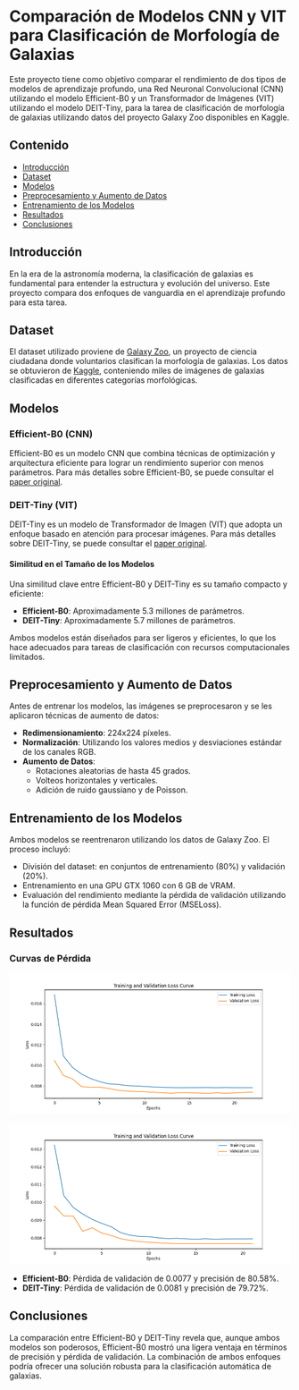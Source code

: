 # Comparación de Modelos CNN y VIT para Clasificación de Morfología de Galaxias

Este proyecto tiene como objetivo comparar el rendimiento de dos tipos de modelos de aprendizaje profundo, una Red Neuronal Convolucional (CNN) utilizando el modelo Efficient-B0 y un Transformador de Imágenes (VIT) utilizando el modelo DEIT-Tiny, para la tarea de clasificación de morfología de galaxias utilizando datos del proyecto Galaxy Zoo disponibles en Kaggle.

## Contenido

- [Introducción](#introducción)
- [Dataset](#dataset)
- [Modelos](#modelos)
- [Preprocesamiento y Aumento de Datos](#preprocesamiento-y-aumento-de-datos)
- [Entrenamiento de los Modelos](#entrenamiento-de-los-modelos)
- [Resultados](#resultados)
- [Conclusiones](#conclusiones)

## Introducción

En la era de la astronomía moderna, la clasificación de galaxias es fundamental para entender la estructura y evolución del universo. Este proyecto compara dos enfoques de vanguardia en el aprendizaje profundo para esta tarea.

## Dataset

El dataset utilizado proviene de [Galaxy Zoo](https://www.galaxyzoo.org/), un proyecto de ciencia ciudadana donde voluntarios clasifican la morfología de galaxias. Los datos se obtuvieron de [Kaggle](https://www.kaggle.com/), conteniendo miles de imágenes de galaxias clasificadas en diferentes categorías morfológicas.

## Modelos

### Efficient-B0 (CNN)

Efficient-B0 es un modelo CNN que combina técnicas de optimización y arquitectura eficiente para lograr un rendimiento superior con menos parámetros. Para más detalles sobre Efficient-B0, se puede consultar el [paper original](https://arxiv.org/pdf/1905.11946).

### DEIT-Tiny (VIT)

DEIT-Tiny es un modelo de Transformador de Imagen (VIT) que adopta un enfoque basado en atención para procesar imágenes. Para más detalles sobre DEIT-Tiny, se puede consultar el [paper original](https://arxiv.org/pdf/2012.12877).

#### Similitud en el Tamaño de los Modelos

Una similitud clave entre Efficient-B0 y DEIT-Tiny es su tamaño compacto y eficiente:

- **Efficient-B0**: Aproximadamente 5.3 millones de parámetros.
- **DEIT-Tiny**: Aproximadamente 5.7 millones de parámetros.

Ambos modelos están diseñados para ser ligeros y eficientes, lo que los hace adecuados para tareas de clasificación con recursos computacionales limitados.

## Preprocesamiento y Aumento de Datos

Antes de entrenar los modelos, las imágenes se preprocesaron y se les aplicaron técnicas de aumento de datos:

- **Redimensionamiento**: 224x224 píxeles.
- **Normalización**: Utilizando los valores medios y desviaciones estándar de los canales RGB.
- **Aumento de Datos**:
  - Rotaciones aleatorias de hasta 45 grados.
  - Volteos horizontales y verticales.
  - Adición de ruido gaussiano y de Poisson.

## Entrenamiento de los Modelos

Ambos modelos se reentrenaron utilizando los datos de Galaxy Zoo. El proceso incluyó:
- División del dataset: en conjuntos de entrenamiento (80%) y validación (20%).
- Entrenamiento en una GPU GTX 1060 con 6 GB de VRAM.
- Evaluación del rendimiento mediante la pérdida de validación utilizando la función de pérdida Mean Squared Error (MSELoss).

## Resultados

### Curvas de Pérdida

![Curva de Pérdida Efficient-B0](./CNN/efficient_1060.png)

![Curva de Pérdida DEIT-Tiny](./VIT/vit.png)

- **Efficient-B0**: Pérdida de validación de 0.0077 y precisión de 80.58%.
- **DEIT-Tiny**: Pérdida de validación de 0.0081 y precisión de 79.72%.

## Conclusiones

La comparación entre Efficient-B0 y DEIT-Tiny revela que, aunque ambos modelos son poderosos, Efficient-B0 mostró una ligera ventaja en términos de precisión y pérdida de validación. La combinación de ambos enfoques podría ofrecer una solución robusta para la clasificación automática de galaxias.

